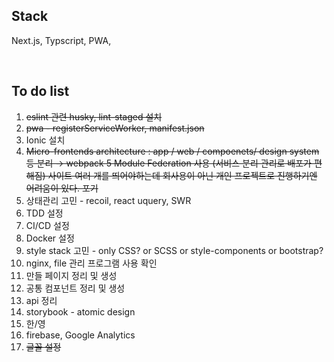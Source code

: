 ## Stack

Next.js, Typscript, PWA,

<br/>

## To do list

1. ~~eslint 관련 husky, lint-staged 설치~~
2. ~~pwa - registerServiceWorker, manifest.json~~
3. Ionic 설치
4. ~~Micro-frontends architecture : app / web / compoenets/ design system 등 분리 → webpack 5 Module Federation 사용 (서비스 분리 관리로 배포가 편해짐) 사이트 여러 개를 띄어야하는데 회사용이 아닌 개인 프로젝트로 진행하기엔 어려움이 있다. 포기~~
5. 상태관리 고민 - recoil, react uquery, SWR
6. TDD 설정
7. CI/CD 설정
8. Docker 설정
9. style stack 고민 - only CSS? or SCSS or style-components or bootstrap?
10. nginx, file 관리 프로그램 사용 확인
11. 만들 페이지 정리 및 생성
12. 공통 컴포넌트 정리 및 생성
13. api 정리
14. storybook - atomic design
15. 한/영
16. firebase, Google Analytics
17. ~~글꼴 설정~~
